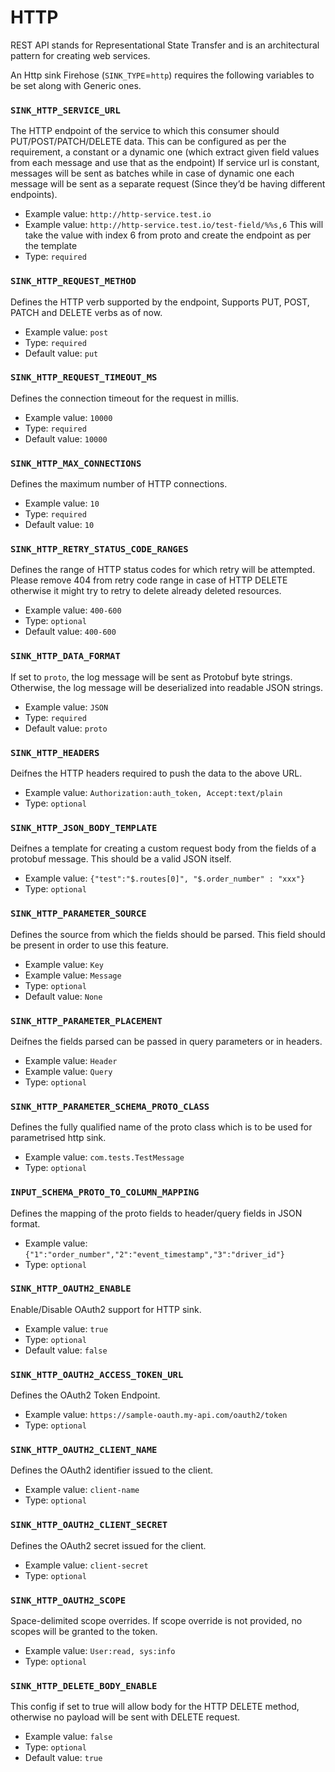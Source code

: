 # HTTP

REST API stands for Representational State Transfer and is an architectural pattern for creating web services.

An Http sink Firehose \(`SINK_TYPE`=`http`\) requires the following variables to be set along with Generic ones.

### `SINK_HTTP_SERVICE_URL`

The HTTP endpoint of the service to which this consumer should PUT/POST/PATCH/DELETE data. This can be configured as per the requirement, a constant or a dynamic one \(which extract given field values from each message and use that as the endpoint\)
If service url is constant, messages will be sent as batches while in case of dynamic one each message will be sent as a separate request \(Since they’d be having different endpoints\).

- Example value: `http://http-service.test.io`
- Example value: `http://http-service.test.io/test-field/%%s,6` This will take the value with index 6 from proto and create the endpoint as per the template
- Type: `required`

### `SINK_HTTP_REQUEST_METHOD`

Defines the HTTP verb supported by the endpoint, Supports PUT, POST, PATCH and DELETE verbs as of now.

- Example value: `post`
- Type: `required`
- Default value: `put`

### `SINK_HTTP_REQUEST_TIMEOUT_MS`

Defines the connection timeout for the request in millis.

- Example value: `10000`
- Type: `required`
- Default value: `10000`

### `SINK_HTTP_MAX_CONNECTIONS`

Defines the maximum number of HTTP connections.

- Example value: `10`
- Type: `required`
- Default value: `10`

### `SINK_HTTP_RETRY_STATUS_CODE_RANGES`

Defines the range of HTTP status codes for which retry will be attempted. Please remove 404 from retry code range in case of HTTP DELETE otherwise it might try to retry to delete already deleted resources.

- Example value: `400-600`
- Type: `optional`
- Default value: `400-600`

### `SINK_HTTP_DATA_FORMAT`

If set to `proto`, the log message will be sent as Protobuf byte strings. Otherwise, the log message will be deserialized into readable JSON strings.

- Example value: `JSON`
- Type: `required`
- Default value: `proto`

### `SINK_HTTP_HEADERS`

Deifnes the HTTP headers required to push the data to the above URL.

- Example value: `Authorization:auth_token, Accept:text/plain`
- Type: `optional`

### `SINK_HTTP_JSON_BODY_TEMPLATE`

Deifnes a template for creating a custom request body from the fields of a protobuf message. This should be a valid JSON itself.

- Example value: `{"test":"$.routes[0]", "$.order_number" : "xxx"}`
- Type: `optional`

### `SINK_HTTP_PARAMETER_SOURCE`

Defines the source from which the fields should be parsed. This field should be present in order to use this feature.

- Example value: `Key`
- Example value: `Message`
- Type: `optional`
- Default value: `None`

### `SINK_HTTP_PARAMETER_PLACEMENT`

Deifnes the fields parsed can be passed in query parameters or in headers.

- Example value: `Header`
- Example value: `Query`
- Type: `optional`

### `SINK_HTTP_PARAMETER_SCHEMA_PROTO_CLASS`

Defines the fully qualified name of the proto class which is to be used for parametrised http sink.

- Example value: `com.tests.TestMessage`
- Type: `optional`

### `INPUT_SCHEMA_PROTO_TO_COLUMN_MAPPING`

Defines the mapping of the proto fields to header/query fields in JSON format.

- Example value: `{"1":"order_number","2":"event_timestamp","3":"driver_id"}`
- Type: `optional`

### `SINK_HTTP_OAUTH2_ENABLE`

Enable/Disable OAuth2 support for HTTP sink.

- Example value: `true`
- Type: `optional`
- Default value: `false`

### `SINK_HTTP_OAUTH2_ACCESS_TOKEN_URL`

Defines the OAuth2 Token Endpoint.

- Example value: `https://sample-oauth.my-api.com/oauth2/token`
- Type: `optional`

### `SINK_HTTP_OAUTH2_CLIENT_NAME`

Defines the OAuth2 identifier issued to the client.

- Example value: `client-name`
- Type: `optional`

### `SINK_HTTP_OAUTH2_CLIENT_SECRET`

Defines the OAuth2 secret issued for the client.

- Example value: `client-secret`
- Type: `optional`

### `SINK_HTTP_OAUTH2_SCOPE`

Space-delimited scope overrides. If scope override is not provided, no scopes will be granted to the token.

- Example value: `User:read, sys:info`
- Type: `optional`

### `SINK_HTTP_DELETE_BODY_ENABLE`

This config if set to true will allow body for the HTTP DELETE method, otherwise no payload will be sent with DELETE request.

- Example value: `false`
- Type: `optional`
- Default value: `true`
